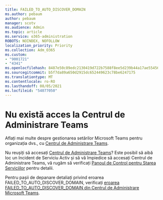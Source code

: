 ```yaml
---
title: FAILED_TO_AUTO_DISCOVER_DOMAIN
ms.author: pebaum
author: pebaum
manager: scotv
ms.audience: Admin
ms.topic: article
ms.service: o365-administration
ROBOTS: NOINDEX, NOFOLLOW
localization_priority: Priority
ms.collection: Adm_O365
ms.custom:
- "9001721"
- "4341"
ms.openlocfilehash: 8487e50c89edc2130419d722b7588f8ee5d239b44a17ae55456ee2fc3442181e
ms.sourcegitcommit: b5f7da89a650d2915dc652449623c78be6247175
ms.translationtype: MT
ms.contentlocale: ro-RO
ms.lasthandoff: 08/05/2021
ms.locfileid: "54077050"
---
```

# <a name="no-access-to-teams-admin-center"></a>Nu există acces la Centrul de Administrare Teams

Aflați mai multe despre gestionarea setărilor Microsoft Teams pentru organizația dvs., cu [Centrul de Administrare Teams](https://docs.microsoft.com/microsoftteams/enable-features-office-365).

Nu reușiți să accesați [Centrul de Administrare Teams](https://docs.microsoft.com/microsoftteams/enable-features-office-365)? Este posibil să aibă loc un Incident de Serviciu Activ și să vă împiedice să accesați Centrul de Administrare Teams, vă rugăm să verificați [Panoul de Control pentru Starea Serviciilor](https://status.office365.com/) pentru detalii.

Pentru pașii de depanare detaliați privind eroarea FAILED_TO_AUTO_DISCOVER_DOMAIN, verificați [ eroarea FAILED_TO_AUTO_DISCOVER_DOMAIN din Centrul de Administrare Microsoft Teams](https://docs.microsoft.com/microsoftteams/troubleshoot/teams-administration/failed-to-auto-discover-domain-error-teams-admin-center).
